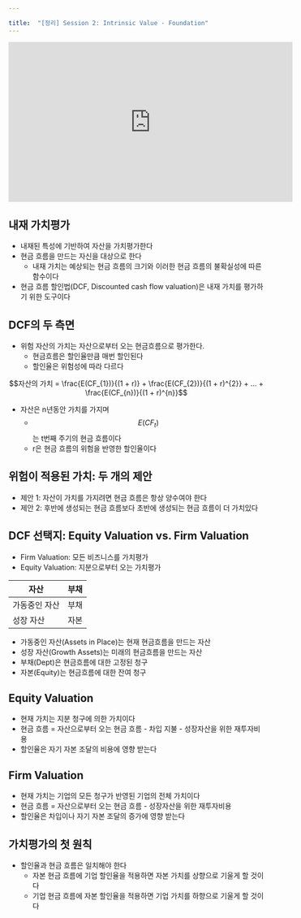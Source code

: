 ```yaml
---

title:  "[정리] Session 2: Intrinsic Value - Foundation"
---
```


<iframe width="560" height="315" src="https://www.youtube.com/embed/8vYQpWXQ5hE" frameborder="0" allow="accelerometer; autoplay; clipboard-write; encrypted-media; gyroscope; picture-in-picture" allowfullscreen></iframe>

## 내재 가치평가
- 내재된 특성에 기반하여 자산을 가치평가한다
- 현금 흐름을 만드는 자신을 대상으로 한다
  - 내재 가치는 예상되는 현금 흐름의 크기와 이러한 현금 흐름의 불확실성에 따른 함수이다
- 현금 흐름 할인법(DCF, Discounted cash flow valuation)은 내재 가치를 평가하기 위한 도구이다

## DCF의 두 측면
- 위험 자산의 가치는 자산으로부터 오는 현금흐름으로 평가한다.
  - 현금흐름은 할인율만큼 매번 할인된다
  - 할인율은 위험성에 따라 다르다

$$자산의 가치 = \frac{E(CF_{1})}{(1 + r)} + \frac{E(CF_{2})}{(1 + r)^{2}} + ... +  \frac{E(CF_{n})}{(1 + r)^{n}}$$

- 자산은 n년동안 가치를 가지며
  - $$E(CF_{t})$$ 는 t번째 주기의 현금 흐름이다
  - r은 현금 흐름의 위험을 반영한 할인율이다

## 위험이 적용된 가치: 두 개의 제안
- 제안 1: 자산이 가치를 가지려면 현금 흐름은 항상 양수여야 한다
- 제안 2: 후반에 생성되는 현금 흐름보다 초반에 생성되는 현금 흐름이 더 가치있다

## DCF 선택지: Equity Valuation vs. Firm Valuation
- Firm Valuation: 모든 비즈니스를 가치평가
- Equity Valuation: 지분으로부터 오는 가치평가

| 자산         | 부채 |
|--------------|-----|
| 가동중인 자산 | 부채 |
| 성장 자산     | 자본 |

- 가동중인 자산(Assets in Place)는 현재 현금흐름을 만드는 자산
- 성장 자산(Growth Assets)는 미래의 현금흐름을 만드는 자산
- 부채(Dept)은 현금흐름에 대한 고정된 청구
- 자본(Equity)는 현금흐름에 대한 잔여 청구

## Equity Valuation
- 현재 가치는 지분 청구에 의한 가치이다
- 현금 흐름 = 자산으로부터 오는 현금 흐름 - 차입 지불 - 성장자산을 위한 재투자비용
- 할인율은 자기 자본 조달의 비용에 영향 받는다

## Firm Valuation
- 현재 가치는 기업의 모든 청구가 반영된 기업의 전체 가치이다
- 현금 흐름 = 자산으로부터 오는 현금 흐름 - 성장자산을 위한 재투자비용
- 할인율은 차입이나 자기 자본 조달의 증가에 영향 받는다

## 가치평가의 첫 원칙
- 할인율과 현금 흐름은 일치해야 한다
  - 자본 현금 흐름에 기업 할인율을 적용하면 자본 가치를 상향으로 기울게 할 것이다
  - 기업 현금 흐름에 자본 할인율을 적용하면 기업 가치를 하향으로 기울게 할 것이다
